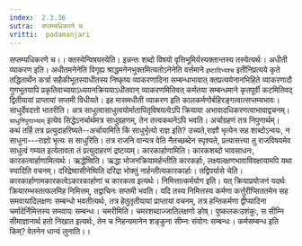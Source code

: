 ```yaml
---
index:  2.3.36
sutra:  सप्तम्यधिकरणे च
vritti:  padamanjari
---
```


सप्तम्यधिकरणे च।। क्तस्येन्विषयस्येति। इन्नन्तः शब्दो विषयो वृत्तिभूमिर्यस्यक्तान्तस्य तस्येत्यर्थः। अधीती व्याकरण इति। अधीतमनेनेति विगृह्य श्राद्धमनेनभुक्तमित्यतोऽनेनेति वर्त्तमाने `इष्टादिभ्यश्च` इतीनिप्रत्यये कृते तद्धितार्थेन कर्त्रा सहैकीभूतस्याधीतस्य निष्कृष्य व्याकरणादिना सम्बन्धाभावात् क्तप्रत्ययेनानभिहिते व्याकरणादौ गुणभूतयापि प्रकृतिवाच्ययाऽध्ययनक्रिययाऽधीतवान् व्याकरणमितिवत् कर्मतया सम्बन्धमाने कृतपूर्वी कटमितिवद् द्वितीयायां प्राप्तायां सप्तमी विधीयते। इह मासमधीती व्याकरण इति कालकर्मणोर्बहिरङ्गत्वात्सप्तम्यभावः।
साधुर्देवदत्तो भातरीति। अत्र साधुत्वासाधुत्वयोर्मातापितृविषयत्वेऽपि क्रियाया अभावादधिकरणत्वाभावाद्वचनम्। `साधुनिपुणाभ्याम्` इत्येव सिद्धेऽनर्चार्थमत्र साधुग्रहणम्, तेन तत्त्वकथनेऽपि भवति। अर्चाग्रहणं तत्र निपुणार्थम्। कथं तर्हि तत्र प्रत्युदाहरिष्यते--अर्चायामिति किं साधुर्भृत्यो राज्ञ इति? उच्यते,राज्ञौ भृत्येन सह शाब्दोऽन्वयः, न साधुना---राज्ञो भृत्यः स साधुरिति। तत्र राजनि वान्यत्र वेति नैतच्छब्देन स्पृश्यते, प्रत्यासत्त्या तु राजविषयमेव साधुत्वं गम्यत इत्येतावता तं प्रत्युदाहरणं द्रष्टव्यम्।
कारकार्हाणामिति। कारकशब्दो भावसाधनः, कारकत्वार्हाणामित्यर्थः। ऋद्धेष्विति। ऋद्धा भोजनक्रियामर्हन्तीति कारकर्हाः, लक्ष्यलक्षणभावाविवक्षायामपि यथा स्यादिति वचनम्। दरिद्रेष्वासीनेष्विति दरिद्रा भोक्तुं नार्हन्तीत्यकारकार्हाः।
तद्विपर्यासे चेति। कारकार्हाणामकारकत्वेऽकारकार्हाणां च कारकत्व इत्यर्थः।
निमित्तात्कर्मयोग इति। यत् क्रियाप्रयोजनं यदर्थः क्रियारम्भस्तत्फलमिह निमित्तम्, तद्वाचिनः सप्तमी भवति। यदि तस्य निमित्तस्य कर्मणा कर्त्तुरीप्सिततमेन सह समवायादिलक्षणः सम्बन्धो भवतीत्यर्थः, तत्र हेतुतृतीयायां प्राप्तायां वचनम्, तत्र हन्तिकर्मणा द्वीप्यादिना चर्मादेर्निमित्तस्य समवायः सम्बन्धः। चमरीमिति। चमरशब्दाज्जातिलक्षणो ङोष्। पुष्कलकःउशंकुः, स सीम्नि सीमाज्ञानार्थ हतो निखात इत्यर्थः, तेन च निहन्यमानेन शङ्कुना सीम्नः संयोगः सम्बन्धः। कर्मसम्बन्ध इति किम्? वेतनेन धान्यं लुनाति।।
